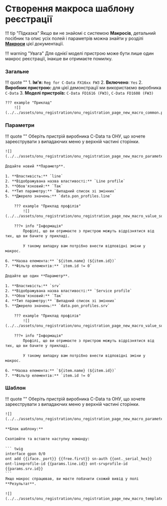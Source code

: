 # Створення макроса шаблону реєстрації

!!! tip "Підказка"
    Якщо ви не знайомі с системою **Макросів**, детальний посібник та опис усіх полей і параметрів можна знайти у розділі [**Макроси**](../../components/macros/getting-started.md) цієї документації.

!!! warning "Увага"
    Для однієї моделі пристрою може бути лише один макрос реєстрації, інакше ви отримаєте помилку.

### Загальне
!!! quote ""
    1. **Ім'я:** `Reg for C-Data FX16xx FW3`
    2. **Включено**: `Yes`
    2. **Виробник пристрою:** для цієї демонстрації ми використаємо виробника `C-Data`
    3. **Моделі пристроїв:** `C-Data FD1616 (FW3)`, `C-Data FD1608 (FW3)`

    ??? example "Приклад"
        ![](../../assets/onu_registration/onu_registration_page_new_macro_common.png)

### Параметри
!!! quote ""
    Оберіть пристрій виробника C-Data та ОНУ, що хочете зареєструвати з випадаючих меню у верхній частині сторінки.

    ![](../../assets/onu_registration/onu_registration_page_new_macro_parameters_device_selected.png)

    Додайте новий **Параметр**.

    1. **Властивість:** `line`
    2. **Відображувана назва властивості:** `Line profile`
    3. **Обов'язковий:** `Так`
    4. **Тип параметру:** `Випадний список зі змінних`
    5. **Джерело значень:** `data.pon_profiles.line`

        ??? example "Приклад профілів"
            ![](../../assets/onu_registration/onu_registration_page_new_macro_value_source.png)

        ???+ info "Інформація"
            Профілі, що ви отримаєте з пристрою можуть відрізнятися від тих, що ви бачите у прикладі.

            У такому випадку вам потрібно внести відповідні зміни у макрос.
    
    6. **Назва елемента:** `${item.name} (${item.id})`
    7. **Фільтр елементів:** `item.id != 0`

    Додайте ще один **Параметр**.

    1. **Властивість:** `srv`
    2. **Відображувана назва властивості:** `Service profile`
    3. **Обов'язковий:** `Так`
    4. **Тип параметру:** `Випадний список зі змінних`
    5. **Джерело значень:** `data.pon_profiles.srv`
        
        ??? example "Приклад профілів"
            ![](../../assets/onu_registration/onu_registration_page_new_macro_value_source_srv.png)

        ???+ info "Інформація"
            Профілі, що ви отримаєте з пристрою можуть відрізнятися від тих, що ви бачите у прикладі.

            У такому випадку вам потрібно внести відповідні зміни у макрос.
    
    6. **Назва елемента:** `${item.name} (${item.id})`
    7. **Фільтр елементів:** `item.id != 0`

### Шаблон
!!! quote ""
    Оберіть пристрій виробника C-Data та ОНУ, що хочете зареєструвати з випадаючих меню у верхній частині сторінки.

    ![](../../assets/onu_registration/onu_registration_page_new_macro_parameters_device_selected.png)

    **Блок шаблону:** 
    
    Скопіюйте та вставте наступну команду:

    ``` twig
    interface gpon 0/0
    ont add {{iface._port}} {{free.first}} sn-auth {{ont._serial_hex}} ont-lineprofile-id {{params.line.id}} ont-srvprofile-id {{params.srv.id}}
    ```
    Якщо макрос спрацював, ви маєте побачити схожий вивід у полі **Результат**.
    
    ![](../../assets/onu_registration/onu_registration_page_new_macro_template_live.png)